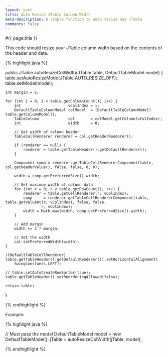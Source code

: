 ```yaml
---
layout: post
title: Auto Resize JTable Column Width
meta-description: A simple function to auto resize any JTable
comments: false
---
```


#{{ page.title }}

This code should resize your JTable column width based on the contents of the header and data.

{% highlight java %}

public JTable autoResizeColWidth(JTable table, DefaultTableModel model) {
    table.setAutoResizeMode(JTable.AUTO_RESIZE_OFF);
    table.setModel(model);

    int margin = 5;

    for (int i = 0; i < table.getColumnCount(); i++) {
        int                     vColIndex = i;
        DefaultTableColumnModel colModel  = (DefaultTableColumnModel) table.getColumnModel();
        TableColumn             col       = colModel.getColumn(vColIndex);
        int                     width     = 0;

        // Get width of column header
        TableCellRenderer renderer = col.getHeaderRenderer();

        if (renderer == null) {
            renderer = table.getTableHeader().getDefaultRenderer();
        }

        Component comp = renderer.getTableCellRendererComponent(table, col.getHeaderValue(), false, false, 0, 0);

        width = comp.getPreferredSize().width;

        // Get maximum width of column data
        for (int r = 0; r < table.getRowCount(); r++) {
            renderer = table.getCellRenderer(r, vColIndex);
            comp     = renderer.getTableCellRendererComponent(table, table.getValueAt(r, vColIndex), false, false,
                    r, vColIndex);
            width = Math.max(width, comp.getPreferredSize().width);
        }

        // Add margin
        width += 2 * margin;

        // Set the width
        col.setPreferredWidth(width);
    }

    ((DefaultTableCellRenderer) table.getTableHeader().getDefaultRenderer()).setHorizontalAlignment(
        SwingConstants.LEFT);

    // table.setAutoCreateRowSorter(true);
    table.getTableHeader().setReorderingAllowed(false);

    return table;
}

{% endhighlight %}

Example:

{% highlight java %}

// Must pass the model
DefaultTableModel model = new DefaultTableModel();
jTable = autoResizeColWidth(jTable, model);

{% endhighlight %}
